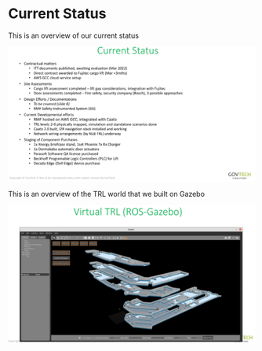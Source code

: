 # Current Status

This is an overview of our current status


![Current Status](images/current-status.png)


This is an overview of the TRL world that we built on Gazebo


![Current Status](images/virtual-trl.png)
